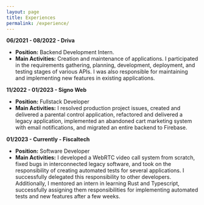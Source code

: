 ```yaml
---
layout: page
title: Experiences
permalink: /experience/
---
```

**06/2021 - 08/2022 - Driva**  
- **Position:** Backend Development Intern.  
- **Main Activities:** Creation and maintenance of applications. I participated in the requirements gathering, planning, development, deployment, and testing stages of various APIs. I was also responsible for maintaining and implementing new features in existing applications.

**11/2022 - 01/2023 - Signo Web**  
- **Position:** Fullstack Developer  
- **Main Activities:** I resolved production project issues, created and delivered a parental control application, refactored and delivered a legacy application, implemented an abandoned cart marketing system with email notifications, and migrated an entire backend to Firebase.

**01/2023 - Currently - Fiscaltech**  
- **Position:** Software Developer  
- **Main Activities:** I developed a WebRTC video call system from scratch, fixed bugs in interconnected legacy software, and took on the responsibility of creating automated tests for several applications. I successfully delegated this responsibility to other developers. Additionally, I mentored an intern in learning Rust and Typescript, successfully assigning them responsibilities for implementing automated tests and new features after a few weeks.